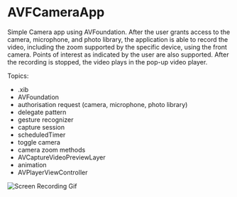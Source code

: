 # AVFCameraApp
Simple Camera app using AVFoundation.
After the user grants access to the camera, microphone, and photo library, the application is able to record the video, including the zoom supported by the specific device, using the front camera. Points of interest as indicated by the user are also supported. After the recording is stopped, the video plays in the pop-up video player.


Topics:
- .xib
- AVFoundation
- authorisation request (camera, microphone, photo library)
- delegate pattern
- gesture recognizer
- capture session
- scheduledTimer
- toggle camera
- camera zoom methods
- AVCaptureVideoPreviewLayer
- animation
- AVPlayerViewController

![Screen Recording Gif](https://user-images.githubusercontent.com/71184573/196993082-8f79f561-c349-48f1-bd18-8c64863f2176.gif)
